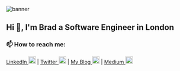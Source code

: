 
![banner](https://i.ibb.co/yPW0tmF/Grey-Circles-Gaming-Youtube-Channel-Art.png)

## Hi 👋, I'm Brad a Software Engineer in London

### 📫 How to reach me:
[LinkedIn <img src='https://cdn.jsdelivr.net/npm/simple-icons@3.0.1/icons/linkedin.svg' alt='linkedin' height='20'>](https://www.linkedin.com/in/bradleywinter/) | [Twitter <img src='https://cdn.jsdelivr.net/npm/simple-icons@3.0.1/icons/twitter.svg' alt='twitter' height='20'>](https://twitter.com/WinterBradley) | [My Blog <img src='https://cdn.jsdelivr.net/npm/simple-icons@3.0.1/icons/googlekeep.svg' alt='website' height='20'>](https://www.bradleywinter.dev/) | [ Medium <img src='https://cdn.jsdelivr.net/npm/simple-icons@3.0.1/icons/medium.svg' alt='medium' height='20'>](https://medium.com/@winterbradley)

<!--
**GoldenRatio3/GoldenRatio3** is a ✨ _special_ ✨ repository because its `README.md` (this file) appears on your GitHub profile.

Here are some ideas to get you started:

- 🔭 I’m currently working on ...
- 🌱 I’m currently learning ...
- 👯 I’m looking to collaborate on ...
- 🤔 I’m looking for help with ...
- 💬 Ask me about ...
- 📫 How to reach me: ...
- 😄 Pronouns: ...
- ⚡ Fun fact: ...
-->

